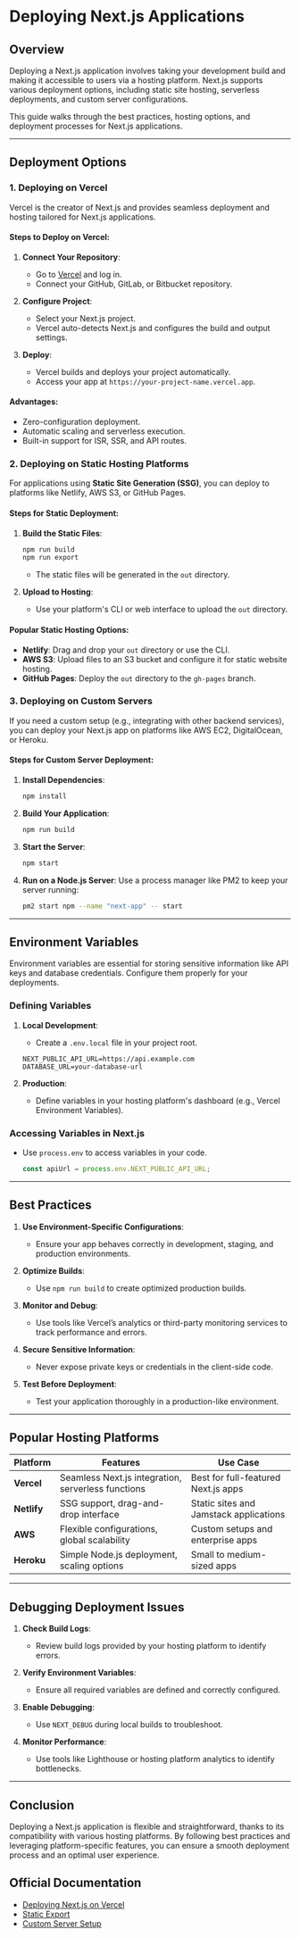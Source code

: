 # Deploying Next.js Applications

## Overview

Deploying a Next.js application involves taking your development build and making it accessible to users via a hosting platform. Next.js supports various deployment options, including static site hosting, serverless deployments, and custom server configurations.

This guide walks through the best practices, hosting options, and deployment processes for Next.js applications.

---

## Deployment Options

### 1. Deploying on Vercel

Vercel is the creator of Next.js and provides seamless deployment and hosting tailored for Next.js applications.

#### Steps to Deploy on Vercel:

1. **Connect Your Repository**:
   - Go to [Vercel](https://vercel.com) and log in.
   - Connect your GitHub, GitLab, or Bitbucket repository.

2. **Configure Project**:
   - Select your Next.js project.
   - Vercel auto-detects Next.js and configures the build and output settings.

3. **Deploy**:
   - Vercel builds and deploys your project automatically.
   - Access your app at `https://your-project-name.vercel.app`.

#### Advantages:
- Zero-configuration deployment.
- Automatic scaling and serverless execution.
- Built-in support for ISR, SSR, and API routes.

### 2. Deploying on Static Hosting Platforms

For applications using **Static Site Generation (SSG)**, you can deploy to platforms like Netlify, AWS S3, or GitHub Pages.

#### Steps for Static Deployment:

1. **Build the Static Files**:
   ```bash
   npm run build
   npm run export
   ```
   - The static files will be generated in the `out` directory.

2. **Upload to Hosting**:
   - Use your platform's CLI or web interface to upload the `out` directory.

#### Popular Static Hosting Options:
- **Netlify**: Drag and drop your `out` directory or use the CLI.
- **AWS S3**: Upload files to an S3 bucket and configure it for static website hosting.
- **GitHub Pages**: Deploy the `out` directory to the `gh-pages` branch.

### 3. Deploying on Custom Servers

If you need a custom setup (e.g., integrating with other backend services), you can deploy your Next.js app on platforms like AWS EC2, DigitalOcean, or Heroku.

#### Steps for Custom Server Deployment:

1. **Install Dependencies**:
   ```bash
   npm install
   ```

2. **Build Your Application**:
   ```bash
   npm run build
   ```

3. **Start the Server**:
   ```bash
   npm start
   ```

4. **Run on a Node.js Server**:
   Use a process manager like PM2 to keep your server running:
   ```bash
   pm2 start npm --name "next-app" -- start
   ```

---

## Environment Variables

Environment variables are essential for storing sensitive information like API keys and database credentials. Configure them properly for your deployments.

### Defining Variables

1. **Local Development**:
   - Create a `.env.local` file in your project root.

   ```env
   NEXT_PUBLIC_API_URL=https://api.example.com
   DATABASE_URL=your-database-url
   ```

2. **Production**:
   - Define variables in your hosting platform's dashboard (e.g., Vercel Environment Variables).

### Accessing Variables in Next.js

- Use `process.env` to access variables in your code.

  ```javascript
  const apiUrl = process.env.NEXT_PUBLIC_API_URL;
  ```

---

## Best Practices

1. **Use Environment-Specific Configurations**:
   - Ensure your app behaves correctly in development, staging, and production environments.

2. **Optimize Builds**:
   - Use `npm run build` to create optimized production builds.

3. **Monitor and Debug**:
   - Use tools like Vercel’s analytics or third-party monitoring services to track performance and errors.

4. **Secure Sensitive Information**:
   - Never expose private keys or credentials in the client-side code.

5. **Test Before Deployment**:
   - Test your application thoroughly in a production-like environment.

---

## Popular Hosting Platforms

| Platform    | Features                                               | Use Case                              |
|-------------|-------------------------------------------------------|---------------------------------------|
| **Vercel**  | Seamless Next.js integration, serverless functions     | Best for full-featured Next.js apps   |
| **Netlify** | SSG support, drag-and-drop interface                   | Static sites and Jamstack applications|
| **AWS**     | Flexible configurations, global scalability           | Custom setups and enterprise apps     |
| **Heroku**  | Simple Node.js deployment, scaling options             | Small to medium-sized apps            |

---

## Debugging Deployment Issues

1. **Check Build Logs**:
   - Review build logs provided by your hosting platform to identify errors.

2. **Verify Environment Variables**:
   - Ensure all required variables are defined and correctly configured.

3. **Enable Debugging**:
   - Use `NEXT_DEBUG` during local builds to troubleshoot.

4. **Monitor Performance**:
   - Use tools like Lighthouse or hosting platform analytics to identify bottlenecks.

---

## Conclusion

Deploying a Next.js application is flexible and straightforward, thanks to its compatibility with various hosting platforms. By following best practices and leveraging platform-specific features, you can ensure a smooth deployment process and an optimal user experience.

## Official Documentation

- [Deploying Next.js on Vercel](https://nextjs.org/docs/deployment)
- [Static Export](https://nextjs.org/docs/advanced-features/static-html-export)
- [Custom Server Setup](https://nextjs.org/docs/advanced-features/custom-server)

